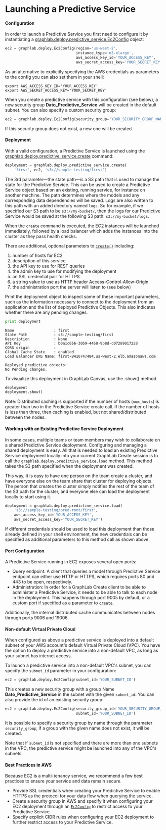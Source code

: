# Launching a Predictive Service

#### Configuration

In order to launch a Predictive Service you first need to configure it by instantiating a [graphlab.deploy.predictive_service.Ec2Config](https://dato.com/products/create/docs/generated/graphlab.deploy.Ec2Config.html) object:

```python
ec2 = graphlab.deploy.Ec2Config(region='us-west-2',
                                instance_type='m3.xlarge',
                                aws_access_key_id='YOUR_ACCESS_KEY',
                                aws_secret_access_key='YOUR_SECRET_KEY')
```

As an alternative to explicitly specifying the AWS credentials as parameters to the config you can also set them in your shell:

```no-highlight
export AWS_ACCESS_KEY_ID='YOUR_ACCESS_KEY'
export AWS_SECRET_ACCESS_KEY='YOUR_SECRET_KEY'
```

When you create a predictive service with this configuration (see below), a new security group **Dato_Predictive_Service** will be created in the default subnet. You can also specify a custom security group:

```python
ec2 = graphlab.deploy.Ec2Config(security_group='YOUR_SECURITY_GROUP_NAME')
```

If this security group does not exist, a new one will be created.

#### Deployment

With a valid configuration, a Predictive Service is launched using the [graphlab.deploy.predictive_service.create](https://dato.com/products/create/docs/generated/graphlab.deploy.predictive_service.create.html#graphlab.deploy.predictive_service.create) command:

```python
deployment = graphlab.deploy.predictive_service.create(
    'first', ec2, 's3://sample-testing/first')
```

The 3rd parameter&mdash;the state path&mdash;is a S3 path that is used to manage the state for the Predictive Service. This can be used to create a Predictive Service object based on an existing, running service, for instance on another machine. The path determines where the models and any corresponding data dependencies will be saved. Logs are also written to this path with an added directory named `logs`. So for example, if we specified our S3 path to be `s3://my-bucket/`, then the logs for our Predictive Service would be saved at the following S3 path: `s3://my-bucket/logs`.

When the `create` command is executed, the EC2 instances will be launched immediately, followed by a load balancer which adds the instances into the cluster as they pass health checks.

There are additional, optional parameters to [`create()`](https://dato.com/products/create/docs/generated/graphlab.deploy.predictive_service.create.html#graphlab.deploy.predictive_service.create) including:

1. number of hosts for EC2
2. description of this service
3. the API key to use for REST queries
4. the admin key to use for modifying the deployment
5. an SSL credential pair for HTTPS
6. a string value to use as HTTP header Access-Control-Allow-Origin
7. the administration port the server will listen to (see below)

Print the deployment object to inspect some of these important parameters, such as the information necessary to connect to the deployment from an application and the list of deployed Predictive Objects. This also indicates whether there are any pending changes.

```python
print deployment
```

```
Name                  : first
State Path            : s3://sample-testing/first
Description           : None
API Key               : b0a1c056-30b9-4468-9b8d-c07289017228
CORS origin           :
Global Cache State    : enabled
Load Balancer DNS Name: first-8410747484.us-west-2.elb.amazonaws.com

Deployed predictive objects:
No Pending changes.
```

To visualize this deployment in GraphLab Canvas, use the .show() method.

```python
deployment
deployment.show()
```

Note: Distributed caching is supported if the number of hosts (`num_hosts`) is greater than two in the Predictive Service create call. If the number of hosts is less than three, then caching is enabled, but not shared/distributed between the nodes.

#### Working with an Existing Predictive Service Deployment

In some cases, multiple teams or team members may wish to collaborate on a shared Predictive Service deployment. Configuring and managing a shared deployment is easy. All that is needed to load an existing Predictive Service deployment locally into your current GraphLab Create session is to call the [`graphlab.deploy.predictive_service.load`](https://dato.com/products/create/docs/generated/graphlab.deploy.predictive_service.load.html#graphlab.deploy.predictive_service.load) method. This method takes the S3 path specified when the deployment was created.

This way, it is easy to have one person on the team create a cluster, and have everyone else on the team share that cluster for deploying objects. The person that creates the cluster simply notifies the rest of the team of the S3 path for the cluster, and everyone else can load the deployment locally to start using it.

```python
deployment = graphlab.deploy.predictive_service.load(
    's3://sample-testing/pred-root/first',
    aws_access_key_id='YOUR_ACCESS_KEY',
    aws_secret_access_key='YOUR_SECRET_KEY')
```

If different credentials should be used to load this deployment than those
already defined in your shell environment, the new credentials can be specified
as additional parameters to this method call as shown above.

#### Port Configuration

A Predictive Service running in EC2 exposes several open ports:

* Query endpoint: A client that queries a model through Predictive Service endpoint can either use HTTP or HTTPS, which requires ports 80 and 443 to be open, respectively.
* Administration: In order for a GraphLab Create client to be able to administer a Predictive Service, it needs to be able to talk to each node in the deployment. This happens through port 9005 by default, or a custom port if specified as a parameter to [`create`](https://dato.com/products/create/docs/generated/graphlab.deploy.predictive_service.create.html#graphlab.deploy.predictive_service.create).

Additionally, the internal distributed cache communicates between nodes through ports 9006 and 19006.

#### Non-default Virtual Private Cloud

When configured as above a predictive service is deployed into a default subnet of your AWS account's default Virtual Private Cloud (VPC). You have the option to deploy a predictive service into a non-default VPC, as long as your subnet has internet access.

To launch a predictive service into a non-default VPC's subnet, you can specify the `subnet_id` parameter in your configuration:

```python
ec2 = graphlab.deploy.Ec2Config(subnet_id='YOUR_SUBNET_ID')
```

This creates a new security group with a group Name **Dato_Predictive_Service** in the subnet with the given `subnet_id`. You can also provide the id of an existing security group:

```python
ec2 = graphlab.deploy.Ec2Config(security_group_id='YOUR_SECURITY_GROUP_ID',
                                subnet_id='YOUR_SUBNET_ID')
```

It is possible to specify a security group by name through the parameter `security_group`; if a group with the given name does not exist, it will be created.

Note that if `subnet_id` is not specified and there are more than one subnets in the VPC, the predictive service might be launched into any of the VPC's subnets.


#### Best Practices in AWS

Because EC2 is a multi-tenancy service, we recommend a few best practices to ensure your service and data remain secure.

* Provide SSL credentials when creating your Predictive Service to enable HTTPS as the protocol for your data flow when querying the service.
* Create a security group in AWS and specify it when configuring your EC2 deployment through an [`Ec2Config`](https://dato.com/products/create/docs/generated/graphlab.deploy.Ec2Config.html#graphlab.deploy.Ec2Config) to restrict access to your Predictive Service.
* Specify explicit CIDR rules when configuring your EC2 deployment to further restrict access to your Predictive Service.
